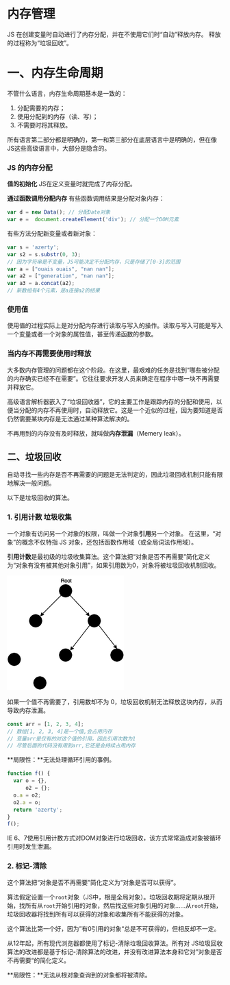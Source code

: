 # 内存管理

JS 在创建变量时自动进行了内存分配，并在不使用它们时“自动”释放内存。
释放的过程称为“垃圾回收”。

# 一、内存生命周期

不管什么语言，内存生命周期基本是一致的：

1. 分配需要的内存；
2. 使用分配到的内存（读、写）；
3. 不需要时将其释放。

所有语言第二部分都是明确的，第一和第三部分在底层语言中是明确的，但在像JS这些高级语言中，大部分是隐含的。

### JS 的内存分配

**值的初始化**
JS在定义变量时就完成了内存分配。

**通过函数调用分配内存**
有些函数调用结果是分配对象内存：

```javascript
var d = new Data(); // 分配Date对象
var e =  document.createElement('div'); // 分配一个DOM元素
```

有些方法分配新变量或者新对象：

```javascript
var s = 'azerty';
var s2 = s.substr(0, 3);
// 因为字符串是不变量，JS可能决定不分配内存，只是存储了[0-3]的范围
var a = ["ouais ouais", "nan nan"];
var a2 = ["generation", "nan nan"];
var a3 = a.concat(a2);
// 新数组有4个元素，是a连接a2的结果
```

### 使用值

使用值的过程实际上是对分配内存进行读取与写入的操作。读取与写入可能是写入一个变量或者一个对象的属性值，甚至传递函数的参数。

### 当内存不再需要使用时释放

大多数内存管理的问题都在这个阶段。在这里，最艰难的任务是找到“哪些被分配的内存确实已经不在需要”。它往往要求开发人员来确定在程序中哪一块不再需要并释放它。

高级语言解析器嵌入了“垃圾回收器”，它的主要工作是跟踪内存的分配和使用，以便当分配的内存不再使用时，自动释放它。这是一个近似的过程，因为要知道是否仍然需要某块内存是无法通过某种算法解决的。

不再用到的内存没有及时释放，就叫做**内存泄漏**（Memery leak）。

## 二、垃圾回收

自动寻找一些内存是否不再需要的问题是无法判定的，因此垃圾回收机制只能有限地解决一般问题。

以下是垃圾回收的算法。

### 1. 引用计数 垃圾收集

一个对象有访问另一个对象的权限，叫做一个对象**引用**另一个对象。
在这里，“对象”的概念不仅特指 JS 对象，还包括函数作用域（或全局词法作用域）。

**引用计数**是最初级的垃圾收集算法。这个算法把“对象是否不再需要”简化定义为“对象有没有被其他对象引用”，如果引用数为0，对象将被垃圾回收机制回收。

![引用计数](./img/引用计数.jpg)

如果一个值不再需要了，引用数却不为 0，垃圾回收机制无法释放这块内存，从而导致内存泄漏。

```javascript
const arr = [1, 2, 3, 4];
// 数组[1, 2, 3, 4]是一个值,会占用内存
// 变量arr是仅有的对这个值的引用，因此引用次数为1
// 尽管后面的代码没有用到arr,它还是会持续占用内存
```

**局限性：**无法处理循环引用的事例。

```javascript
function f() {
  var o = {},
      o2 = {};
  o.a = o2;
  o2.a = o;
  return 'azerty';
}
f();
```

IE 6、7使用引用计数方式对DOM对象进行垃圾回收，该方式常常造成对象被循环引用时发生泄漏。

### 2. 标记-清除

这个算法把“对象是否不再需要”简化定义为“对象是否可以获得”。

算法假定设置一个`root`对象（JS中，根是全局对象）。垃圾回收期将定期从根开始，找所有从`root`开始引用的对象，然后找这些对象引用的对象……从`root`开始，垃圾回收器将找到所有可以获得的对象和收集所有不能获得的对象。

这个算法比第一个好，因为”有0引用的对象“总是不可获得的，但相反却不一定。

从12年起，所有现代浏览器都使用了标记-清除垃圾回收算法。所有对 JS垃圾回收算法的改进都是基于标记-清除算法的改进，并没有改进算法本身和它对”对象是否不再需要“的简化定义。

**局限性：**无法从根对象查询到的对象都将被清除。